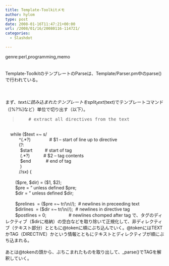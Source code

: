 ```yaml
---
title: Template-Toolkitメモ
author: hylom
type: post
date: 2008-01-16T11:47:21+00:00
url: /2008/01/16/20080116-114721/
categories:
  - Slashdot

---
```

genre:perl&#44;programming&#44;memo  
</br>   
Template-ToolkitのテンプレートのParseは、Template/Parser.pm中のparse()で行われている。</br>  
</br>   
まず、$textに読み込まれたテンプレートをsplit_text($text)でテンプレートコマンド（[%?%]など）単位で切り出す（以下）。 

> <div>
>   <tt> &nbsp; &nbsp; # extract all directives from the text </tt>
> </div>

</br>   
&nbsp; &nbsp; while ($text =~ s/</br>   
&nbsp; &nbsp; &nbsp; &nbsp; &nbsp; &nbsp;^(.*?)&nbsp; &nbsp; &nbsp; &nbsp; &nbsp; &nbsp; &nbsp; &nbsp;# $1 &#8211; start of line up to directive</br>   
&nbsp; &nbsp; &nbsp; &nbsp; &nbsp; &nbsp;(?:</br>   
&nbsp; &nbsp; &nbsp; &nbsp; &nbsp; &nbsp; $start&nbsp; &nbsp; &nbsp; &nbsp; &nbsp; # start of tag</br>   
&nbsp; &nbsp; &nbsp; &nbsp; &nbsp; &nbsp; (.*?)&nbsp; &nbsp; &nbsp; &nbsp; &nbsp; &nbsp;# $2 &#8211; tag contents</br>   
&nbsp; &nbsp; &nbsp; &nbsp; &nbsp; &nbsp; $end&nbsp; &nbsp; &nbsp; &nbsp; &nbsp; &nbsp; # end of tag</br>   
&nbsp; &nbsp; &nbsp; &nbsp; &nbsp; &nbsp; )</br>   
&nbsp; &nbsp; &nbsp; &nbsp; &nbsp; &nbsp;//sx) {</br>   
&nbsp;</br>   
&nbsp; &nbsp; &nbsp; &nbsp; ($pre&#44; $dir) = ($1&#44; $2);</br>   
&nbsp; &nbsp; &nbsp; &nbsp; $pre = &#8221; unless defined $pre;</br>   
&nbsp; &nbsp; &nbsp; &nbsp; $dir = &#8221; unless defined $dir;</br>   
&nbsp;</br>   
&nbsp; &nbsp; &nbsp; &nbsp; $prelines&nbsp; = ($pre =~ tr/\n//);&nbsp; # newlines in preceeding text</br>   
&nbsp; &nbsp; &nbsp; &nbsp; $dirlines&nbsp; = ($dir =~ tr/\n//);&nbsp; # newlines in directive tag</br>   
&nbsp; &nbsp; &nbsp; &nbsp; $postlines = 0;&nbsp; &nbsp; &nbsp; &nbsp; &nbsp; &nbsp; &nbsp; &nbsp; &nbsp; # newlines chomped after tag で、タグのディレクティブ（$dirに格納）の空白などを取り除いて正規化して、非ディレクティブ（テキスト部分）とともに@tokenに順にぶち込んでいく。@tokenにはTEXTかTAG（DIRECTIVE）かという情報とともにテキストとディレクティブが順にぶち込まれる。</br>  
</br>   
あとは@tokenの頭から、ぶちこまれたものを取り出して、_parse()でTAGを解釈していく。</br>  
</br>  
</br>